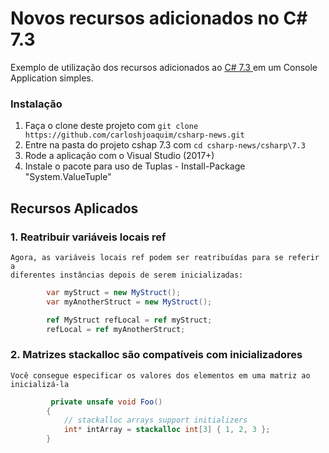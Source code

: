 Novos recursos adicionados no C# 7.3
==============

Exemplo de utilização dos recursos adicionados ao [C# 7.3 ](https://github.com/carloshjoaquim/csharp-news) em um Console Application simples.

### Instalação

1. Faça o clone deste projeto com `git clone https://github.com/carloshjoaquim/csharp-news.git`
2. Entre na pasta do projeto cshap 7.3 com `cd csharp-news/csharp\7.3`
3. Rode a aplicação com o Visual Studio (2017+)
4. Instale o pacote para uso de Tuplas - Install-Package "System.ValueTuple"


## Recursos Aplicados

### 1. Reatribuir variáveis locais ref

    Agora, as variáveis locais ref podem ser reatribuídas para se referir a 
    diferentes instâncias depois de serem inicializadas:
```csharp
        var myStruct = new MyStruct();
        var myAnotherStruct = new MyStruct();

        ref MyStruct refLocal = ref myStruct;
        refLocal = ref myAnotherStruct;
```    

### 2. Matrizes stackalloc são compatíveis com inicializadores

    Você consegue especificar os valores dos elementos em uma matriz ao inicializá-la

```csharp  
         private unsafe void Foo()
        {
            // stackalloc arrays support initializers
            int* intArray = stackalloc int[3] { 1, 2, 3 };            
        }
```


